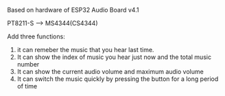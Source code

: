 Based on hardware of ESP32 Audio Board v4.1

PT8211-S --> MS4344(CS4344)

Add three functions:

1. it can remeber the music that you hear last time.
2. It can show the index of music you hear just now and the total music number
3. It can show the current audio volume and maximum audio volume
4. It can switch the music quickly by pressing the button for a long period of time
